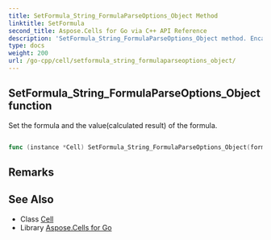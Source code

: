 ```yaml
---
title: SetFormula_String_FormulaParseOptions_Object Method 
linktitle: SetFormula
second_title: Aspose.Cells for Go via C++ API Reference
description: 'SetFormula_String_FormulaParseOptions_Object method. Encapsulates the function that represents setformula in Go.'
type: docs
weight: 200
url: /go-cpp/cell/setformula_string_formulaparseoptions_object/
---
```


## SetFormula_String_FormulaParseOptions_Object function

Set the formula and the value(calculated result) of the formula.

```go

func (instance *Cell) SetFormula_String_FormulaParseOptions_Object(formula string, options *FormulaParseOptions, value *Object)  error

```

## Remarks


## See Also

* Class [Cell](../)
* Library [Aspose.Cells for Go](../../)
